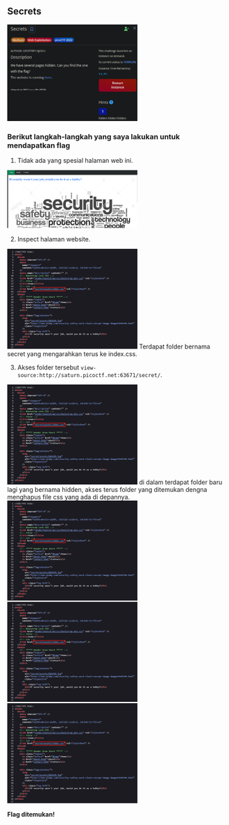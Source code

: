## Secrets  

<img src='https://github.com/LuthfanHilmi/Writeup-CTF/blob/main/web%20exploitation/Secrets/images/1.png' width='300px'> 

### Berikut langkah-langkah yang saya lakukan untuk mendapatkan flag  

1. Tidak ada yang spesial halaman web ini.
<img src='https://github.com/LuthfanHilmi/Writeup-CTF/blob/main/web%20exploitation/Secrets/images/2.png' width='300px'>  

2. Inspect halaman website.  
<img src='https://github.com/LuthfanHilmi/Writeup-CTF/blob/main/web%20exploitation/Secrets/images/3.png' width='300px'>  
Terdapat folder bernama secret yang mengarahkan terus ke index.css.  

3. Akses folder tersebut `view-source:http://saturn.picoctf.net:63671/secret/`.
<img src='https://github.com/LuthfanHilmi/Writeup-CTF/blob/main/web%20exploitation/Secrets/images/3.png' width='300px'>  
di dalam terdapat folder baru lagi yang bernama hidden, akses terus folder yang ditemukan dengna menghapus file css yang ada di depannya.  
<img src='https://github.com/LuthfanHilmi/Writeup-CTF/blob/main/web%20exploitation/Secrets/images/3.png' width='300px'>  
<img src='https://github.com/LuthfanHilmi/Writeup-CTF/blob/main/web%20exploitation/Secrets/images/3.png' width='300px'>  
<img src='https://github.com/LuthfanHilmi/Writeup-CTF/blob/main/web%20exploitation/Secrets/images/3.png' width='300px'>  

**Flag ditemukan!**  


